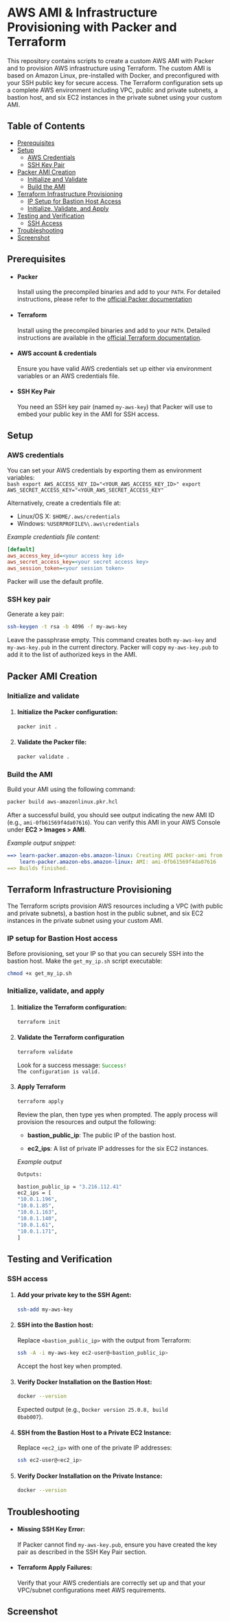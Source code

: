 # AWS AMI & Infrastructure Provisioning with Packer and Terraform

This repository contains scripts to create a custom AWS AMI with Packer and to provision AWS infrastructure using Terraform. The custom AMI is based on Amazon Linux, pre-installed with Docker, and preconfigured with your SSH public key for secure access. The Terraform configuration sets up a complete AWS environment including VPC, public and private subnets, a bastion host, and six EC2 instances in the private subnet using your custom AMI.

## Table of Contents
- [Prerequisites](#prerequisites)
- [Setup](#setup)
  - [AWS Credentials](#aws-credentials)
  - [SSH Key Pair](#ssh-key-pair)
- [Packer AMI Creation](#packer-ami-creation)
  - [Initialize and Validate](#initialize-and-validate)
  - [Build the AMI](#build-the-ami)
- [Terraform Infrastructure Provisioning](#terraform-infrastructure-provisioning)
  - [IP Setup for Bastion Host Access](#ip-setup-for-bastion-host-access)
  - [Initialize, Validate, and Apply](#initialize-validate-and-apply)
- [Testing and Verification](#testing-and-verification)
  - [SSH Access](#ssh-access)
- [Troubleshooting](#troubleshooting)
- [Screenshot](#screenshot)

## Prerequisites
* #### Packer
    Install using the precompiled binaries and add to your `PATH`. For detailed instructions, please refer to the [official Packer documentation](https://developer.hashicorp.com/packer/tutorials/aws-get-started/get-started-install-cli)

* #### Terraform
    Install using the precompiled binaries and add to your `PATH`. Detailed instructions are available in the [official Terraform documentation](https://developer.hashicorp.com/terraform/tutorials/aws-get-started/install-cli).

* #### AWS account & credentials
    Ensure you have valid AWS credentials set up either via environment variables or an AWS credentials file.

* #### SSH Key Pair
    You need an SSH key pair (named `my-aws-key`) that Packer will use to embed your public key in the AMI for SSH access.

## Setup

### AWS credentials
You can set your AWS credentials by exporting them as environment variables:<br>
    ```bash
    export AWS_ACCESS_KEY_ID="<YOUR_AWS_ACCESS_KEY_ID>"
    export AWS_SECRET_ACCESS_KEY="<YOUR_AWS_SECRET_ACCESS_KEY"
    ```

Alternatively, create a credentials file at:
- Linux/OS X: `$HOME/.aws/credentials`
- Windows: `%USERPROFILE%\.aws\credentials`

<i>Example credentials file content:</i>
```ini
[default]
aws_access_key_id=<your access key id>
aws_secret_access_key=<your secret access key>
aws_session_token=<your session token>
```
Packer will use the default profile.

### SSH key pair
Generate a key pair:
```bash
ssh-keygen -t rsa -b 4096 -f my-aws-key
```
Leave the passphrase empty. This command creates both <code>my-aws-key</code> and <code>my-aws-key.pub</code> in the current directory. Packer will copy <code>my-aws-key.pub</code> to add it to the list of authorized keys in the AMI.

## Packer AMI Creation

### Initialize and validate

1. #### Initialize the Packer configuration:
    ```bash
    packer init .
    ```

2. #### Validate the Packer file:
    ```bash
    packer validate .
    ```

### Build the AMI
Build your AMI using the following command:
```bash
packer build aws-amazonlinux.pkr.hcl
```

After a successful build, you should see output indicating the new AMI ID (e.g., <code>ami-0fb61569f4da07616</code>). You can verify this AMI in your AWS Console under <b>EC2 > Images > AMI</b>.

<i>Example output snippet:</i>
```yaml
==> learn-packer.amazon-ebs.amazon-linux: Creating AMI packer-ami from instance i-073fd58a56d483b1d
    learn-packer.amazon-ebs.amazon-linux: AMI: ami-0fb61569f4da07616
==> Builds finished.
```

## Terraform Infrastructure Provisioning
The Terraform scripts provision AWS resources including a VPC (with public and private subnets), a bastion host in the public subnet, and six EC2 instances in the private subnet using your custom AMI.

### IP setup for Bastion Host access
Before provisioning, set your IP so that you can securely SSH into the bastion host. Make the <code>get_my_ip.sh</code> script executable:
```bash
chmod +x get_my_ip.sh
```

### Initialize, validate, and apply

1. #### Initialize the Terraform configuration:
    ```bash
    terraform init
    ```

2. #### Validate the Terraform configuration

    ```bash
    terraform validate
    ```
    Look for a success message: <code><font color="green">Success!</font> The configuration is valid.</code>

3. #### Apply Terraform

    ```bash
    terraform apply
    ```
    Review the plan, then type yes when prompted. The apply process will provision the resources and output the following:

    - <b>bastion_public_ip</b>: The public IP of the bastion host.

    - <b>ec2_ips</b>: A list of private IP addresses for the six EC2 instances.

    <i>Example output</i>
    ```bash
    Outputs:

    bastion_public_ip = "3.216.112.41"
    ec2_ips = [
    "10.0.1.196",
    "10.0.1.85",
    "10.0.1.163",
    "10.0.1.140",
    "10.0.1.61",
    "10.0.1.171",
    ]
    ```

## Testing and Verification
### SSH access
1. #### Add your private key to the SSH Agent:

    ```bash
    ssh-add my-aws-key
    ```

2. #### SSH into the Bastion host:<br>
    Replace <code><bastion_public_ip></code> with the output from Terraform:

    ```bash
    ssh -A -i my-aws-key ec2-user@<bastion_public_ip>
    ```
    Accept the host key when prompted.

3. #### Verify Docker Installation on the Bastion Host:

    ```bash
    docker --version
    ```
    Expected output (e.g., <code>Docker version 25.0.8, build 0bab007</code>).

4. #### SSH from the Bastion Host to a Private EC2 Instance:
    Replace <code><ec2_ip></code> with one of the private IP addresses:
    ```bash
    ssh ec2-user@<ec2_ip>
    ```

5. #### Verify Docker Installation on the Private Instance:

    ```bash
    docker --version
    ```

## Troubleshooting
- #### Missing SSH Key Error:<br>
    If Packer cannot find <code>my-aws-key.pub</code>, ensure you have created the key pair as described in the SSH Key Pair section.

- #### Terraform Apply Failures:<br>
    Verify that your AWS credentials are correctly set up and that your VPC/subnet configurations meet AWS requirements.

## Screenshot
